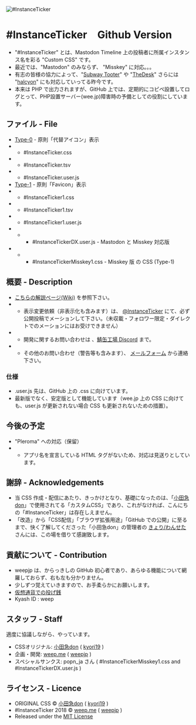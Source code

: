 <img src="https://wee.jp/mastodon/tit.png" title="#InstanceTicker" alt="#InstanceTicker" />

#InstanceTicker　Github Version
====

- "#InstanceTicker" とは、Mastodon Timeline 上の投稿者に所属インスタンス名を彩る "Custom CSS" です。
- 最近では、"Mastodon" のみならず、 "Misskey" に対応。。。
- 有志の皆様の協力によって、"[Subway Tooter](https://github.com/tateisu/SubwayTooter)" や "[TheDesk](https://github.com/cutls/TheDesk)" さらには "[halcyon](https://github.com/kaias1jp/halcyon)" にも対応していってる昨今です。
- 本来は PHP で出力されますが、GitHub 上では、定期的にコピペ設置してログとって、PHP設置サーバー(wee.jp)障害時の予備としての役割にしています。

## ファイル - File
- [Type-0](https://github.com/weepjp/InstanceTicker/wiki/Type0) - 原則「代替アイコン」表示
- - #InstanceTicker.css
- - #InstanceTicker.tsv
- - #InstanceTicker.user.js
- [Type-1](https://github.com/weepjp/InstanceTicker/wiki/Type1) - 原則「Favicon」表示
- - #InstanceTicker1.css
- - #InstanceTicker1.tsv
- - #InstanceTicker1.user.js
- - - #InstanceTickerDX.user.js	- Mastodon と Misskey 対応版
- - - #InstanceTickerMisskey1.css - Misskey 版 の CSS (Type-1)

## 概要 - Description
- [こちらの解説ページ(Wiki)](https://github.com/weepjp/InstanceTicker/wiki) を参照下さい。
- - 表示変更依頼（非表示化も含みます）は、 <a target="_blank" rel="me" href="https://mastodon.social/@InstanceTicker">@InstanceTicker</a> にて、必ず公開投稿でメーションして下さい。（未収載・フォロワー限定・ダイレクトでのメーションにはお受けできません）
- - 開発に関するお問い合わせは 、[鯖缶工場 Discord](https://discord.gg/tCgghdP) まで。
- - その他のお問い合わせ（警告等も含みます）、 [メールフォーム](https://weep.jp/mail) から連絡下さい。

### 仕様
- .user.js 先は、GitHub 上の .css に向けています。
- 最新版でなく、安定版として機能しています（wee.jp 上の CSS に向けても、user.js が更新されない場合 CSS も更新されないための措置）。

## 今後の予定
- "Pleroma" への対応（保留）
- - アプリ名を宣言している HTML タグがないため、対応は見送りとしています。

## 謝辞 - Acknowledgements
- 当 CSS 作成・配信にあたり、きっかけとなり、基礎になったのは、「[小田急don](https://odakyu.app/about)」で使用されてる「カスタムCSS」であり、これがなければ、こんにちの「#InstanceTicker」は存在しえません。
- 「改造」から「CSS配信」「ブラウザ拡張用途」「GitHub での公開」に至るまで、快く了解してくださった「小田急don」の管理者の [きょり/わんせた](https://github.com/kyori19) さんには、この場を借りて感謝致します。

## 貢献について - Contribution
- weepjp は、からっきしの GitHub 初心者であり、あらゆる機能について網羅しておらず、右も左も分かりません。
- 少しずつ覚えていきますので、お手柔らかにお願いします。
- [仮想通貨での投げ銭](https://weep.jp/tip)
- Kyash ID : weep

## スタッフ - Staff
適度に協議しながら、やっています。
- CSSオリジナル: [小田急don](https://odakyu.app/about) ( [kyori19](https://github.com/kyori19) )
- 企画・開発: [weep.me](https://weep.me/about) ( [weepjp](https://github.com/weepjp) )
- スペシャルサンクス: popn_ja さん ( #InstanceTickerMisskey1.css and #InstanceTickerDX.user.js )

## ライセンス - Licence
- ORIGINAL CSS © [小田急don](https://odakyu.app/about) ( [kyori19](https://github.com/kyori19) )
- #InstanceTicker 2018 © [weep.me](https://weep.me/about) ( [weepjp](https://github.com/weepjp) )
- Released under the [MIT License](https://opensource.org/licenses/mit-license.php)
